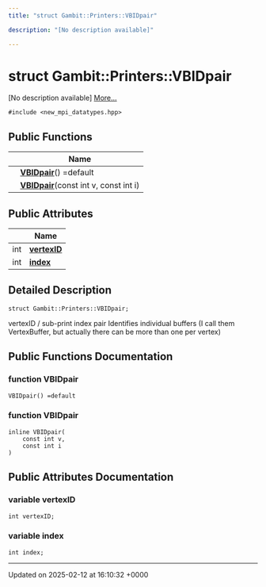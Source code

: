 ```yaml
---
title: "struct Gambit::Printers::VBIDpair"

description: "[No description available]"

---
```


# struct Gambit::Printers::VBIDpair



[No description available] [More...](#detailed-description)


`#include <new_mpi_datatypes.hpp>`

## Public Functions

|                | Name           |
| -------------- | -------------- |
| | **[VBIDpair](/documentation/code/classes/structgambit_1_1printers_1_1vbidpair/#function-vbidpair)**() =default |
| | **[VBIDpair](/documentation/code/classes/structgambit_1_1printers_1_1vbidpair/#function-vbidpair)**(const int v, const int i) |

## Public Attributes

|                | Name           |
| -------------- | -------------- |
| int | **[vertexID](/documentation/code/classes/structgambit_1_1printers_1_1vbidpair/#variable-vertexid)**  |
| int | **[index](/documentation/code/classes/structgambit_1_1printers_1_1vbidpair/#variable-index)**  |

## Detailed Description

```
struct Gambit::Printers::VBIDpair;
```


vertexID / sub-print index pair Identifies individual buffers (I call them VertexBuffer, but actually there can be more than one per vertex) 

## Public Functions Documentation

### function VBIDpair

```
VBIDpair() =default
```


### function VBIDpair

```
inline VBIDpair(
    const int v,
    const int i
)
```


## Public Attributes Documentation

### variable vertexID

```
int vertexID;
```


### variable index

```
int index;
```


-------------------------------

Updated on 2025-02-12 at 16:10:32 +0000